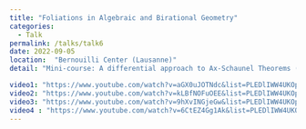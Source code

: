 ```yaml
---
title: "Foliations in Algebraic and Birational Geometry"
categories:
  - Talk
permalink: /talks/talk6
date: 2022-09-05
location:  "Bernouilli Center (Lausanne)"
detail: "Mini-course: A differential approach to Ax-Schaunel Theorems (based on the <a href=" https://arxiv.org/abs/2102.03384">work</a> of D. Blazquez-Sanz, G. Casale, J. Freitag and R. Nagloo) and prepared under the supervision of G. Casale." 

video1: "https://www.youtube.com/watch?v=aGX0uJOTNdc&list=PLEDlIWW4UKOpBia7uzhyrPKPjctoPc6ct&index=6"
video2: "https://www.youtube.com/watch?v=kLBfNOFuOEE&list=PLEDlIWW4UKOpBia7uzhyrPKPjctoPc6ct&index=5"
video3: "https://www.youtube.com/watch?v=9hXvINGjeGw&list=PLEDlIWW4UKOpBia7uzhyrPKPjctoPc6ct&index=2"
video4 : "https://www.youtube.com/watch?v=6CtEZ4Gg1Ak&list=PLEDlIWW4UKOpBia7uzhyrPKPjctoPc6ct&index=11"
---
```


